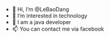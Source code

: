 - 👋 Hi, I’m @LeBaoDang
- 👀 I’m interested in technology
- 🌱 I am a java developer 
- 📫 You can contact me via facebook

<!---
LeBaoDang/LeBaoDang is a ✨ special ✨ repository because its `README.md` (this file) appears on your GitHub profile.
You can click the Preview link to take a look at your changes.
--->
